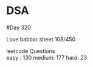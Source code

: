 # DSA

#Day 320

Love babbar sheet
    108/450
    
leetcode Questions   
easy : 130
medium: 177
hard: 23

 